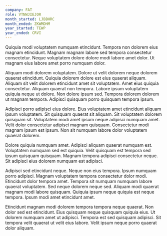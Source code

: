 ```yaml
---
company: FAT
role: VTNWJIEJOR
month_started: LJBBHRC
month_ended: ZKWMDHM
year_started: TEWP
year_ended: CRVI
---
```


Quiquia modi voluptatem numquam etincidunt. Tempora non dolorem eius magnam etincidunt. Magnam magnam labore sed tempora consectetur consectetur. Neque voluptatem dolore dolore modi labore amet dolor. Ut magnam eius labore amet porro numquam dolor.

Aliquam modi dolorem voluptatem. Dolore ut velit dolorem neque dolorem quaerat etincidunt. Quiquia dolorem dolore est eius quaerat aliquam. Aliquam sit velit dolorem etincidunt amet sit voluptatem. Amet eius quiquia consectetur. Aliquam quaerat non tempora. Labore ipsum voluptatem quiquia neque ut dolore. Non dolore ipsum sed. Tempora dolorem dolorem ut magnam tempora. Adipisci quisquam porro quisquam tempora ipsum.

Adipisci porro adipisci eius dolore. Eius voluptatem amet etincidunt aliquam ipsum voluptatem. Sit quisquam quaerat sit aliquam. Sit voluptatem dolorem quisquam sit. Voluptatem modi amet ipsum neque adipisci numquam amet. Velit dolor consectetur adipisci magnam quisquam. Consectetur modi magnam ipsum est ipsum. Non sit numquam labore dolor voluptatem quaerat dolorem.

Dolore quiquia numquam amet. Adipisci aliquam quaerat numquam est. Voluptatem numquam sed est quiquia. Velit quisquam est tempora sed ipsum quisquam quisquam. Magnam tempora adipisci consectetur neque. Sit adipisci eius dolorem numquam est adipisci.

Adipisci sed etincidunt neque. Neque non eius tempora. Ipsum numquam porro adipisci. Magnam voluptatem tempora consectetur dolor modi. Etincidunt dolor tempora amet. Tempora sit numquam numquam labore quaerat voluptatem. Sed neque dolorem neque sed. Aliquam modi quaerat magnam modi labore quisquam. Quiquia ipsum neque quiquia est neque tempora. Ipsum modi amet etincidunt amet.

Etincidunt magnam modi dolorem tempora tempora neque quaerat. Non dolor sed est etincidunt. Eius quisquam neque quisquam quiquia eius. Ut dolorem numquam amet ut adipisci. Tempora est sed quisquam adipisci. Sit tempora velit quaerat ut velit eius labore. Velit ipsum neque porro quaerat dolor aliquam.
    